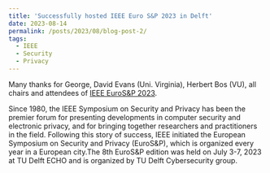 ```yaml
---
title: 'Successfully hosted IEEE Euro S&P 2023 in Delft'
date: 2023-08-14
permalink: /posts/2023/08/blog-post-2/
tags:
  - IEEE
  - Security
  - Privacy
---
```


Many thanks for George, David Evans (Uni. Virginia), Herbert Bos (VU), all chairs and attendees of [IEEE EuroS&P 2023](https://eurosp2023.ieee-security.org/).

Since 1980, the IEEE Symposium on Security and Privacy has been the premier forum for presenting developments in computer security and electronic privacy, and for bringing together researchers and practitioners in the field. Following this story of success, IEEE initiated the European Symposium on Security and Privacy (EuroS&P), which is organized every year in a European city.The 8th EuroS&P edition was held on July 3-7, 2023 at TU Delft ECHO and is organized by TU Delft Cybersecurity group.
